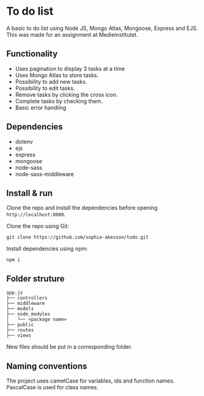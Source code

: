 # To do list

A basic to do list using Node JS, Mongo Atlas, Mongoose, Express and EJS. This was made for an assignment at Medieinstitutet.

## Functionality

- Uses pagination to display 3 tasks at a time
- Uses Mongo Atlas to store tasks.
- Possibility to add new tasks.
- Possibility to edit tasks.
- Remove tasks by clicking the cross icon.
- Complete tasks by checking them.
- Basic error handling

## Dependencies

- dotenv
- ejs
- express
- mongoose
- node-sass
- node-sass-middleware

##  Install & run

Clone the repo and install the dependencies before opening `http://localhost:8000`.

Clone the repo using Git:
```
git clone https://github.com/sophie-akesson/todo.git
```

Install dependencies using npm:
```
npm i
```

## Folder struture

```
app.js
├── controllers
├── middleware
├── models
├── node_modules
│   └── <package name>
├── public
├── routes
├── views
```

New files should be put in a corresponding folder. 

## Naming conventions

The project uses camelCase for variables, ids and function names. PascalCase is used for class names.